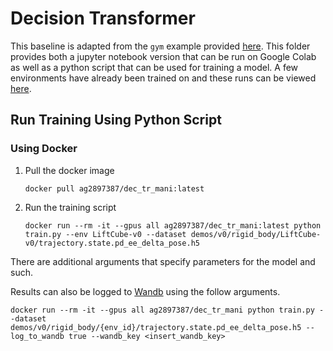 # Decision Transformer

This baseline is adapted from the `gym` example provided [here](https://github.com/kzl/decision-transformer/tree/master). This folder provides both a jupyter notebook version that can be run on Google Colab as well as a python script that can be used for training a model. A few environments have already been trained on and these runs can be viewed [here](https://wandb.ai/ag115115/decision-transformer).

## Run Training Using Python Script

### Using Docker

1. Pull the docker image

   `docker pull ag2897387/dec_tr_mani:latest`

2. Run the training script

   `docker run --rm -it --gpus all ag2897387/dec_tr_mani:latest python train.py --env LiftCube-v0 --dataset demos/v0/rigid_body/LiftCube-v0/trajectory.state.pd_ee_delta_pose.h5`

There are additional arguments that specify parameters for the model and such.

Results can also be logged to [Wandb](https://wandb.ai/) using the follow arguments.

`docker run --rm -it --gpus all ag2897387/dec_tr_mani python train.py --dataset demos/v0/rigid_body/{env_id}/trajectory.state.pd_ee_delta_pose.h5 --log_to_wandb true --wandb_key <insert_wandb_key>`
